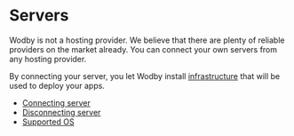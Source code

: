 # Servers

Wodby is not a hosting provider. We believe that there are plenty of reliable providers on the market already. You can connect your own servers from any hosting provider.

By connecting your server, you let Wodby install [infrastructure](../infrastructure/README.md) that will be used to deploy your apps.

* [Connecting server](connect/README.md)
* [Disconnecting server](disconnect-server.md)
* [Supported OS](supported-os.md)
